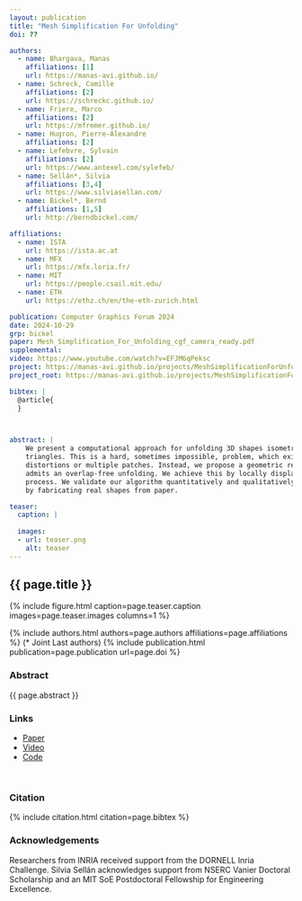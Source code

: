 ```yaml
---
layout: publication
title: "Mesh Simplification For Unfolding"
doi: ??

authors:
  - name: Bhargava, Manas
    affiliations: [1]
    url: https://manas-avi.github.io/
  - name: Schreck, Camille
    affiliations: [2]
    url: https://schreckc.github.io/
  - name: Friere, Marco
    affiliations: [2]
    url: https://mfremer.github.io/
  - name: Hugron, Pierre-Alexandre
    affiliations: [2]
  - name: Lefebvre, Sylvain
    affiliations: [2]
    url: https://www.antexel.com/sylefeb/
  - name: Sellán*, Silvia
    affiliations: [3,4]
    url: https://www.silviasellan.com/
  - name: Bickel*, Bernd
    affiliations: [1,5]
    url: http://berndbickel.com/

affiliations:
  - name: ISTA
    url: https://ista.ac.at
  - name: MFX
    url: https://mfx.loria.fr/
  - name: MIT
    url: https://people.csail.mit.edu/
  - name: ETH
    url: https://ethz.ch/en/the-eth-zurich.html

publication: Computer Graphics Forum 2024
date: 2024-10-29
grp: bickel
paper: Mesh_Simplification_For_Unfolding_cgf_camera_ready.pdf
supplemental: 
video: https://www.youtube.com/watch?v=EFJM6qPeksc
project: https://manas-avi.github.io/projects/MeshSimplificationForUnfolding/index.html
project_root: https://manas-avi.github.io/projects/MeshSimplificationForUnfolding/

bibtex: |
  @article{
  }



abstract: |
    We present a computational approach for unfolding 3D shapes isometrically into the plane as a single patch without overlapping
    triangles. This is a hard, sometimes impossible, problem, which existing methods are forced to soften by allowing for map
    distortions or multiple patches. Instead, we propose a geometric relaxation of the problem: we modify the input shape until it
    admits an overlap-free unfolding. We achieve this by locally displacing vertices and collapsing edges, guided by the unfolding
    process. We validate our algorithm quantitatively and qualitatively on a large dataset of complex shapes and show its proficiency
    by fabricating real shapes from paper.

teaser:
  caption: |
    
  images:
  - url: teaser.png
    alt: teaser
---
```


## {{ page.title }}

{% include figure.html caption=page.teaser.caption images=page.teaser.images columns=1 %}

{% include authors.html authors=page.authors affiliations=page.affiliations %}
(* Joint Last authors)
{% include publication.html publication=page.publication url=page.doi %}


### Abstract

{{ page.abstract }}

### Links

* [Paper]({{page.paper}})
* [Video]({{page.video}})
* [Code](https://git.ista.ac.at/mbhargav/mesh-simplification-for-unfolding)
<br>


### Citation

{% include citation.html citation=page.bibtex %}

### Acknowledgements

Researchers from INRIA received support from the DORNELL Inria Challenge. Silvia Sellán acknowledges support from NSERC Vanier Doctoral Scholarship and an MIT SoE Postdoctoral Fellowship for Engineering Excellence.
